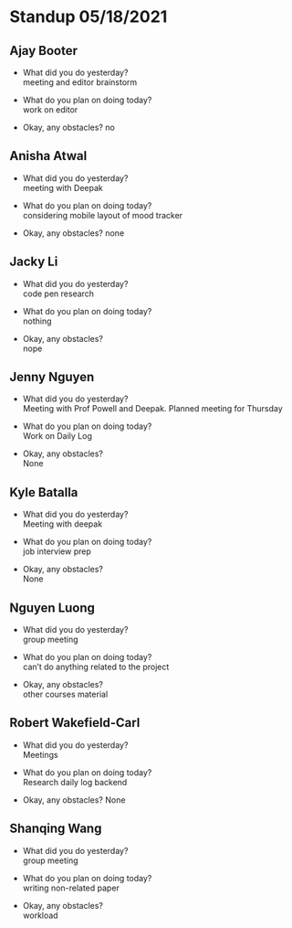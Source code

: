 # Standup 05/18/2021

## **Ajay Booter**
- What did you do yesterday?  
meeting and editor brainstorm

- What do you plan on doing today?  
work on editor

- Okay, any obstacles?
no

## **Anisha Atwal**
- What did you do yesterday?  
meeting with Deepak

- What do you plan on doing today?  
considering mobile layout of mood tracker

- Okay, any obstacles?
none

## **Jacky Li**
- What did you do yesterday?  
code pen research

- What do you plan on doing today?  
nothing

- Okay, any obstacles?  
nope

## **Jenny Nguyen**
- What did you do yesterday?  
Meeting with Prof Powell and Deepak. Planned meeting for Thursday

- What do you plan on doing today?  
Work on Daily Log

- Okay, any obstacles?  
None

## **Kyle Batalla**
- What did you do yesterday?  
Meeting with deepak

- What do you plan on doing today?  
job interview prep

- Okay, any obstacles?  
None

## **Nguyen Luong**
- What did you do yesterday?  
group meeting

- What do you plan on doing today?  
can’t do anything related to the project

- Okay, any obstacles?  
other courses material

## **Robert Wakefield-Carl**
- What did you do yesterday?  
Meetings

- What do you plan on doing today?  
Research daily log backend

- Okay, any obstacles?
None

## **Shanqing Wang**
- What did you do yesterday?  
group meeting

- What do you plan on doing today?  
writing non-related paper

- Okay, any obstacles?  
workload


